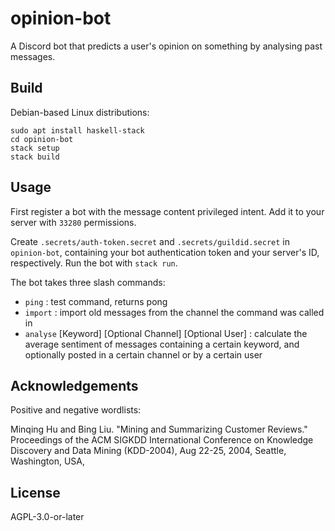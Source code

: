 opinion-bot
===========

A Discord bot that predicts a user's opinion on something by analysing past messages.

Build
-----
Debian-based Linux distributions:
```
sudo apt install haskell-stack
cd opinion-bot
stack setup
stack build
```

Usage
-----
First register a bot with the message content privileged intent. Add it to your server with `33280` permissions.

Create `.secrets/auth-token.secret` and `.secrets/guildid.secret` in `opinion-bot`, containing your bot authentication token and your server's ID, respectively. Run the bot with `stack run`.

The bot takes three slash commands:

- `ping` : test command, returns pong
- `import` : import old messages from the channel the command was called in
- `analyse` [Keyword] [Optional Channel] [Optional User] : calculate the average sentiment of messages containing a certain keyword, and optionally posted in a certain channel or by a certain user

Acknowledgements
----------------

Positive and negative wordlists:

Minqing Hu and Bing Liu. "Mining and Summarizing Customer Reviews." Proceedings of the ACM SIGKDD International Conference on Knowledge Discovery and Data Mining (KDD-2004), Aug 22-25, 2004, Seattle, Washington, USA, 

License
-------
AGPL-3.0-or-later
